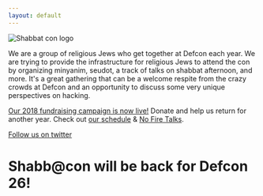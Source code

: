 ```yaml
---
layout: default
---
```


![Shabbat con logo](shabbatcon.logo.png)

We are a group of religious Jews who get together at Defcon each year. We are trying to provide the infrastructure for religious Jews to attend the con by organizing minyanim, seudot, a track of talks on shabbat afternoon, and more. It's a great gathering that can be a welcome respite from the crazy crowds at Defcon and an opportunity to discuss some very unique perspectives on hacking.

[Our 2018 fundraising campaign is now live!](https://www.indiegogo.com/projects/shabbatcon-defcon-26-shabbat-security-computers#/) Donate and help us return for another year.
Check out [our schedule](/schedule) &amp; [No Fire Talks](/talks).

[Follow us on twitter](https://twitter.com/shabbatcon)


# Shabb@con will be back for Defcon 26!
